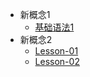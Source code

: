 * 新概念1  
    * [基础语法1](/新概念英语/新概念1/时态@一般现在时.md)
* 新概念2  
    * [Lesson-01](/新概念英语/新概念2/Lesson01.md)
    * [Lesson-02](/新概念英语/新概念2/Lesson02.md)
